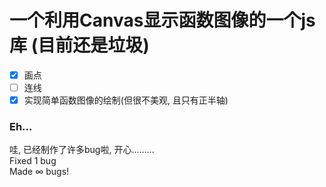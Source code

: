 # 一个利用Canvas显示函数图像的一个js库 (目前还是垃圾)

- [x] 画点
- [ ] 连线
- [x] 实现简单函数图像的绘制(但很不美观, 且只有正半轴)

### Eh...
哇, 已经制作了许多bug啦, 开心.........  
Fixed 1 bug  
Made ∞ bugs!

